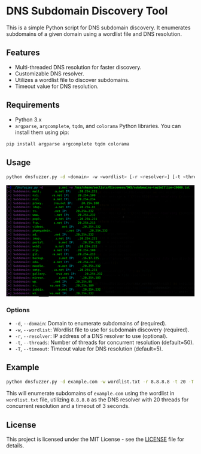 # DNS Subdomain Discovery Tool

This is a simple Python script for DNS subdomain discovery. It enumerates subdomains of a given domain using a wordlist file and DNS resolution.

## Features

- Multi-threaded DNS resolution for faster discovery.
- Customizable DNS resolver.
- Utilizes a wordlist file to discover subdomains.
- Timeout value for DNS resolution.

## Requirements

- Python 3.x
- `argparse`, `argcomplete`, `tqdm`, and `colorama` Python libraries. You can install them using pip:

```bash
pip install argparse argcomplete tqdm colorama
```

## Usage

```bash
python dnsfuzzer.py -d <domain> -w <wordlist> [-r <resolver>] [-t <threads>] [-T <timeout>]
```

<img src="demo.png" alt="Demo" width="800"/>

### Options

- `-d`, `--domain`: Domain to enumerate subdomains of (required).
- `-w`, `--wordlist`: Wordlist file to use for subdomain discovery (required).
- `-r`, `--resolver`: IP address of a DNS resolver to use (optional).
- `-t`, `--threads`: Number of threads for concurrent resolution (default=50).
- `-T`, `--timeout`: Timeout value for DNS resolution (default=5).

## Example

```bash
python dnsfuzzer.py -d example.com -w wordlist.txt -r 8.8.8.8 -t 20 -T 3
```

This will enumerate subdomains of `example.com` using the wordlist in `wordlist.txt` file, utilizing `8.8.8.8` as the DNS resolver with 20 threads for concurrent resolution and a timeout of 3 seconds.

## License

This project is licensed under the MIT License - see the [LICENSE](LICENSE) file for details.
